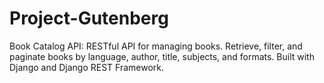 # Project-Gutenberg
Book Catalog API: RESTful API for managing books. Retrieve, filter, and paginate books by language, author, title, subjects, and formats. Built with Django and Django REST Framework.
